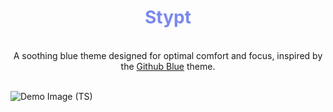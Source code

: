 <div align='center'>
 <h1 style='color: #7989ed;' > Stypt </h3>
 </div>

<br/>
<div align='center'>
A soothing blue theme designed for optimal comfort and focus, inspired by the <a href='https://github.com/larxx/github-blue'> Github Blue</a> theme.
</div>

<br/>

![Demo Image (TS)](https://raw.githubusercontent.com/Michael-Vol/Stypt-Theme/refs/heads/main/resources/v2/demo_ts.png)
